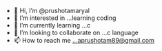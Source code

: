 - 👋 Hi, I’m @prushotamaryal
- 👀 I’m interested in ...learning coding
- 🌱 I’m currently learning ...c
- 💞️ I’m looking to collaborate on ...c language
- 📫 How to reach me ...aprushotam89@gmail.com

<!---
prushotamaryal/prushotamaryal is a ✨ special ✨ repository because its `README.md` (this file) appears on your GitHub profile.
You can click the Preview link to take a look at your chan
